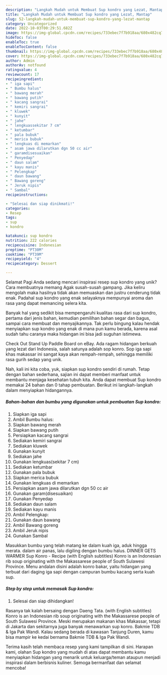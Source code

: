 ```yaml
---
description: "Langkah Mudah untuk Membuat Sup kondro yang Lezat, Mantap"
title: "Langkah Mudah untuk Membuat Sup kondro yang Lezat, Mantap"
slug: 52-langkah-mudah-untuk-membuat-sup-kondro-yang-lezat-mantap
category: Uncategorized
date: 2022-10-03T00:29:51.682Z
image: https://img-global.cpcdn.com/recipes/733ebec7f7b918aa/680x482cq70/sup-kondro-foto-resep-utama.jpg
hideToc: false
enableToc: true
enableTocContent: false
thumbnail: https://img-global.cpcdn.com/recipes/733ebec7f7b918aa/680x482cq70/sup-kondro-foto-resep-utama.jpg
cover: https://img-global.cpcdn.com/recipes/733ebec7f7b918aa/680x482cq70/sup-kondro-foto-resep-utama.jpg
author: Admin
authorAv: notfound
ratingvalue: 4
reviewcount: 17
recipeingredient:
- " iga sapi"
- " Bumbu halus"
- " bawang merah"
- " bawang putih"
- " kacang sangrai"
- " kemiri sangrai"
- " kluwek"
- " kunyit"
- " jahe"
- " lengkuassekitar 7 cm"
- " ketumbar"
- " pala bubuk"
- " merica bubuk"
- " lengkuas di memarkan"
- " asam jawa dilarutkan dgn 50 cc air"
- " garamdisesuaikan"
- " Penyedap"
- " daun salam"
- " kayu manis"
- " Pelengkap"
- " daun bawang"
- " Bawang goreng"
- " Jeruk nipis"
- " Sambal"
recipeinstructions:

- "Selesai dan siap dinikmati!"
categories:
- Resep
tags:
- sup
- kondro

katakunci: sup kondro 
nutrition: 222 calories
recipecuisine: Indonesian
preptime: "PT30M"
cooktime: "PT39M"
recipeyield: "4"
recipecategory: Dessert

---
```



Selamat Pagi Anda sedang mencari inspirasi resep sup kondro yang unik? Cara membuatnya memang Agak susah-susah gampang. Jika keliru mengolah maka hasilnya tidak akan memuaskan dan justru cenderung tidak enak. Padahal sup kondro yang enak selayaknya mempunyai aroma dan rasa yang dapat memancing selera kita.


Banyak hal yang sedikit bisa mempengaruhi kualitas rasa dari sup kondro, pertama dari jenis bahan, kemudian pemilihan bahan segar dan bagus, sampai cara membuat dan menyajikannya. Tak perlu bingung kalau hendak menyiapkan sup kondro yang enak di mana pun kamu berada, karena asal sudah tahu caranya maka hidangan ini bisa jadi suguhan istimewa.

Check Out Stand Up Paddle Board on eBay. Ada ragam hidangan berkuah yang lezat dari Indonesia, salah satunya adalah sop konro. Sop iga sapi khas makassar ini sangat kaya akan rempah-rempah, sehingga memiliki rasa gurih sedap yang unik.


Nah, kali ini kita coba, yuk, siapkan sup kondro sendiri di rumah. Tetap dengan bahan sederhana, sajian ini dapat memberi manfaat untuk membantu menjaga kesehatan tubuh kita. Anda dapat membuat Sup kondro memakai 24 bahan dan 0 tahap pembuatan. Berikut ini langkah-langkah dalam menyiapkan hidangannya.

<!--inarticleads1-->

##### Bahan-bahan dan bumbu yang digunakan untuk pembuatan Sup kondro:

1. Siapkan  iga sapi
1. Ambil  Bumbu halus:
1. Siapkan  bawang merah
1. Siapkan  bawang putih
1. Persiapkan  kacang sangrai
1. Sediakan  kemiri sangrai
1. Sediakan  kluwek
1. Gunakan  kunyit
1. Sediakan  jahe
1. Gunakan  lengkuas(sekitar 7 cm)
1. Sediakan  ketumbar
1. Gunakan  pala bubuk
1. Siapkan  merica bubuk
1. Gunakan  lengkuas di memarkan
1. Persiapkan  asam jawa dilarutkan dgn 50 cc air
1. Gunakan  garam(disesuaikan)
1. Gunakan  Penyedap
1. Sediakan  daun salam
1. Sediakan  kayu manis
1. Ambil  Pelengkap:
1. Gunakan  daun bawang
1. Ambil  Bawang goreng
1. Ambil  Jeruk nipis
1. Gunakan  Sambal


Masukkan bumbu yang telah matang ke dalam kuah iga, aduk hingga merata. dalam air panas, lalu digiling dengan bumbu halus. DINNER GETS WARMER Sup Konro - Recipe (with English subtitles) Konro is an Indonesian rib soup originating with the Makassarese people of South Sulawesi Province. Menu andalan disini adalah konro bakar, yaitu hidangan yang terbuat dari daging iga sapi dengan campuran bumbu kacang serta kuah sup. 

<!--inarticleads2-->

##### Step by step untuk memasak Sup kondro:


1. Selesai dan siap dihidangkan!

Rasanya tak kalah bersaing dengan Daeng Tata. (with English subtitles) Konro is an Indonesian rib soup originating with the Makassarese people of South Sulawesi Province. Meski merupakan makanan khas Makassar, tetapi di Jakarta dan sekitarnya juga banyak menawarkan sup konro. Bakmie TDB &amp; Iga Pak Wandi. Kalau sedang berada di kawasan Tanjung Duren, kamu bisa mampir ke kedai bernama Bakmie TDB &amp; Iga Pak Wandi. 

Terima kasih telah membaca resep yang kami tampilkan di sini. Harapan kami, olahan Sup kondro yang mudah di atas dapat membantu kamu menyiapkan hidangan yang menarik untuk keluarga/teman ataupun menjadi inspirasi dalam berbisnis kuliner. Semoga bermanfaat dan selamat mencoba!
